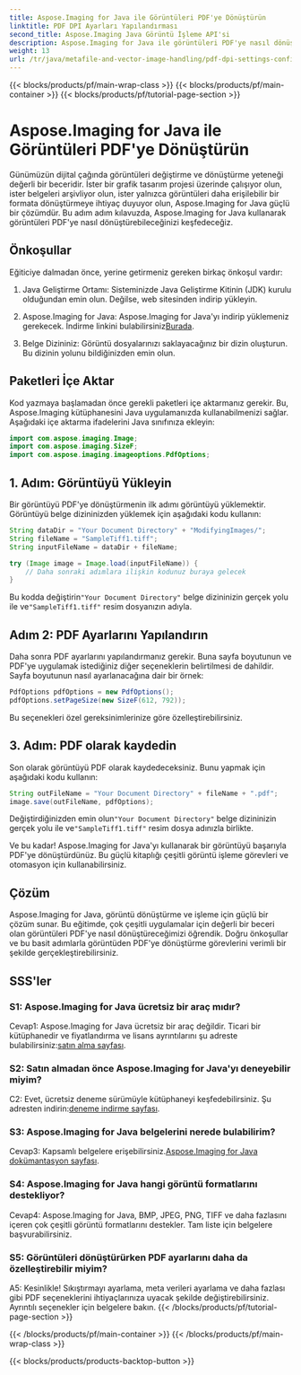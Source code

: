 ```yaml
---
title: Aspose.Imaging for Java ile Görüntüleri PDF'ye Dönüştürün
linktitle: PDF DPI Ayarları Yapılandırması
second_title: Aspose.Imaging Java Görüntü İşleme API'si
description: Aspose.Imaging for Java ile görüntüleri PDF'ye nasıl dönüştüreceğinizi öğrenin. Etkili görüntü işleme için adım adım kılavuz.
weight: 13
url: /tr/java/metafile-and-vector-image-handling/pdf-dpi-settings-configuration/
---
```


{{< blocks/products/pf/main-wrap-class >}}
{{< blocks/products/pf/main-container >}}
{{< blocks/products/pf/tutorial-page-section >}}

# Aspose.Imaging for Java ile Görüntüleri PDF'ye Dönüştürün

Günümüzün dijital çağında görüntüleri değiştirme ve dönüştürme yeteneği değerli bir beceridir. İster bir grafik tasarım projesi üzerinde çalışıyor olun, ister belgeleri arşivliyor olun, ister yalnızca görüntüleri daha erişilebilir bir formata dönüştürmeye ihtiyaç duyuyor olun, Aspose.Imaging for Java güçlü bir çözümdür. Bu adım adım kılavuzda, Aspose.Imaging for Java kullanarak görüntüleri PDF'ye nasıl dönüştürebileceğinizi keşfedeceğiz.

## Önkoşullar

Eğiticiye dalmadan önce, yerine getirmeniz gereken birkaç önkoşul vardır:

1. Java Geliştirme Ortamı: Sisteminizde Java Geliştirme Kitinin (JDK) kurulu olduğundan emin olun. Değilse, web sitesinden indirip yükleyin.

2.  Aspose.Imaging for Java: Aspose.Imaging for Java'yı indirip yüklemeniz gerekecek. İndirme linkini bulabilirsiniz[Burada](https://releases.aspose.com/imaging/java/).

3. Belge Dizininiz: Görüntü dosyalarınızı saklayacağınız bir dizin oluşturun. Bu dizinin yolunu bildiğinizden emin olun.

## Paketleri İçe Aktar

Kod yazmaya başlamadan önce gerekli paketleri içe aktarmanız gerekir. Bu, Aspose.Imaging kütüphanesini Java uygulamanızda kullanabilmenizi sağlar. Aşağıdaki içe aktarma ifadelerini Java sınıfınıza ekleyin:

```java
import com.aspose.imaging.Image;
import com.aspose.imaging.SizeF;
import com.aspose.imaging.imageoptions.PdfOptions;
```

## 1. Adım: Görüntüyü Yükleyin

Bir görüntüyü PDF'ye dönüştürmenin ilk adımı görüntüyü yüklemektir. Görüntüyü belge dizininizden yüklemek için aşağıdaki kodu kullanın:

```java
String dataDir = "Your Document Directory" + "ModifyingImages/";
String fileName = "SampleTiff1.tiff";
String inputFileName = dataDir + fileName;

try (Image image = Image.load(inputFileName)) {
    // Daha sonraki adımlara ilişkin kodunuz buraya gelecek
}
```

 Bu kodda değiştirin`"Your Document Directory"` belge dizininizin gerçek yolu ile ve`"SampleTiff1.tiff"` resim dosyanızın adıyla.

## Adım 2: PDF Ayarlarını Yapılandırın

Daha sonra PDF ayarlarını yapılandırmanız gerekir. Buna sayfa boyutunun ve PDF'ye uygulamak istediğiniz diğer seçeneklerin belirtilmesi de dahildir. Sayfa boyutunun nasıl ayarlanacağına dair bir örnek:

```java
PdfOptions pdfOptions = new PdfOptions();
pdfOptions.setPageSize(new SizeF(612, 792));
```

Bu seçenekleri özel gereksinimlerinize göre özelleştirebilirsiniz.

## 3. Adım: PDF olarak kaydedin

Son olarak görüntüyü PDF olarak kaydedeceksiniz. Bunu yapmak için aşağıdaki kodu kullanın:

```java
String outFileName = "Your Document Directory" + fileName + ".pdf";
image.save(outFileName, pdfOptions);
```

 Değiştirdiğinizden emin olun`"Your Document Directory"` belge dizininizin gerçek yolu ile ve`"SampleTiff1.tiff"` resim dosya adınızla birlikte.

Ve bu kadar! Aspose.Imaging for Java'yı kullanarak bir görüntüyü başarıyla PDF'ye dönüştürdünüz. Bu güçlü kitaplığı çeşitli görüntü işleme görevleri ve otomasyon için kullanabilirsiniz.

## Çözüm

Aspose.Imaging for Java, görüntü dönüştürme ve işleme için güçlü bir çözüm sunar. Bu eğitimde, çok çeşitli uygulamalar için değerli bir beceri olan görüntüleri PDF'ye nasıl dönüştüreceğimizi öğrendik. Doğru önkoşullar ve bu basit adımlarla görüntüden PDF'ye dönüştürme görevlerini verimli bir şekilde gerçekleştirebilirsiniz.

## SSS'ler

### S1: Aspose.Imaging for Java ücretsiz bir araç mıdır?

Cevap1: Aspose.Imaging for Java ücretsiz bir araç değildir. Ticari bir kütüphanedir ve fiyatlandırma ve lisans ayrıntılarını şu adreste bulabilirsiniz:[satın alma sayfası](https://purchase.aspose.com/buy).

### S2: Satın almadan önce Aspose.Imaging for Java'yı deneyebilir miyim?

 C2: Evet, ücretsiz deneme sürümüyle kütüphaneyi keşfedebilirsiniz. Şu adresten indirin:[deneme indirme sayfası](https://releases.aspose.com/).

### S3: Aspose.Imaging for Java belgelerini nerede bulabilirim?

 Cevap3: Kapsamlı belgelere erişebilirsiniz.[Aspose.Imaging for Java dokümantasyon sayfası](https://reference.aspose.com/imaging/java/).

### S4: Aspose.Imaging for Java hangi görüntü formatlarını destekliyor?

Cevap4: Aspose.Imaging for Java, BMP, JPEG, PNG, TIFF ve daha fazlasını içeren çok çeşitli görüntü formatlarını destekler. Tam liste için belgelere başvurabilirsiniz.

### S5: Görüntüleri dönüştürürken PDF ayarlarını daha da özelleştirebilir miyim?

A5: Kesinlikle! Sıkıştırmayı ayarlama, meta verileri ayarlama ve daha fazlası gibi PDF seçeneklerini ihtiyaçlarınıza uyacak şekilde değiştirebilirsiniz. Ayrıntılı seçenekler için belgelere bakın.
{{< /blocks/products/pf/tutorial-page-section >}}

{{< /blocks/products/pf/main-container >}}
{{< /blocks/products/pf/main-wrap-class >}}

{{< blocks/products/products-backtop-button >}}
